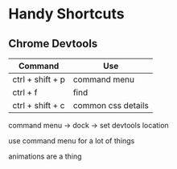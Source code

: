 # Handy Shortcuts

## Chrome Devtools

Command | Use
--- | ---
ctrl + shift + p | command menu
ctrl + f | find
ctrl + shift + c | common css details


command menu -> dock -> set devtools location

use command menu for a lot of things

animations are a thing